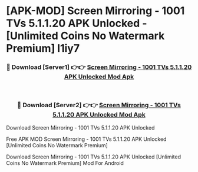 # [APK-MOD] Screen Mirroring - 1001 TVs 5.1.1.20 APK Unlocked - [Unlimited Coins No Watermark Premium] l1iy7



<div align="center">
<h3>🔴 Download [Server1] 👉👉 <a href="https://momento.my/?title=Screen_Mirroring_-_1001_TVs_5.1.1.20_APK_Unlocked">Screen Mirroring - 1001 TVs 5.1.1.20 APK Unlocked Mod Apk</a></h3><br>

<h3>🔴 Download [Server2] 👉👉 <a href="https://momento.my/?title=Screen_Mirroring_-_1001_TVs_5.1.1.20_APK_Unlocked">Screen Mirroring - 1001 TVs 5.1.1.20 APK Unlocked Mod Apk</a></h3>
</div>



Download Screen Mirroring - 1001 TVs 5.1.1.20 APK Unlocked 

Free APK MOD Screen Mirroring - 1001 TVs 5.1.1.20 APK Unlocked [Unlimited Coins No Watermark Premium]

Download Screen Mirroring - 1001 TVs 5.1.1.20 APK Unlocked [Unlimited Coins No Watermark Premium] Mod For Android
